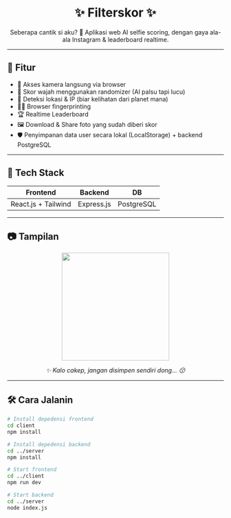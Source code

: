 <h1 align="center">✨ Filterskor ✨</h1>
<p align="center">Seberapa cantik si aku? 💅 Aplikasi web AI selfie scoring, dengan gaya ala-ala Instagram & leaderboard realtime.</p>

---

## 🚀 Fitur

- 📸 Akses kamera langsung via browser
- 🧠 Skor wajah menggunakan randomizer (AI palsu tapi lucu)
- 📍 Deteksi lokasi & IP (biar kelihatan dari planet mana)
- 🕵️‍♀️ Browser fingerprinting
- 🏆 Realtime Leaderboard
- 🖼️ Download & Share foto yang sudah diberi skor
- 🛡️ Penyimpanan data user secara lokal (LocalStorage) + backend PostgreSQL

---

## 🧠 Tech Stack

| Frontend | Backend | DB |
|----------|---------|----|
| React.js + Tailwind | Express.js | PostgreSQL |

---

## 📷 Tampilan

<div align="center">
  <img src="https://media.giphy.com/media/l2SpQsB0ZDqESGgRO/giphy.gif" width="250" />
  <p><i>✨ Kalo cakep, jangan disimpen sendiri dong... 😗</i></p>
</div>

---

## 🛠️ Cara Jalanin

```bash
# Install depedensi frontend
cd client
npm install

# Install depedensi backend
cd ../server
npm install

# Start frontend
cd ../client
npm run dev

# Start backend
cd ../server
node index.js
